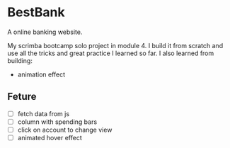 # BestBank
A online banking website.

My scrimba bootcamp solo project in module 4.
I build it from scratch and use all the tricks and great practice I learned so far. I also learned from building: 
- animation effect


## Feture
- [ ] fetch data from js
- [ ] column with spending bars
- [ ] click on account to change view 
- [ ] animated hover effect